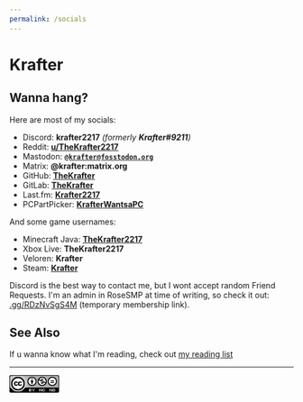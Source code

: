 ```yaml
---
permalink: /socials
---
```

# Krafter
## Wanna hang? 
Here are most of my socials:

* Discord: __krafter2217__ _(formerly __Krafter#9211__)_
* Reddit: __[u/TheKrafter2217](https://reddit.com/user/TheKrafter2217)__
* Mastodon: __<a href="https://fosstodon.org/@krafter" rel="me">`@krafter@fosstodon.org`</a>__
* Matrix: __@krafter:matrix.org__
* GitHub: __[TheKrafter](https://github.com/TheKrafter)__
* GitLab: __[TheKrafter](https://gitlab.com/TheKrafter)__
* Last.fm: __[Krafter2217](https://last.fm/user/Krafter2217)__
* PCPartPicker: __[KrafterWantsaPC](https://pcpartpicker.com/user/KrafterWantsaPC/)__

And some game usernames:

* Minecraft Java: __[TheKrafter2217](https://namemc.com/profile/TheKrafter2217.1)__
* Xbox Live: __TheKrafter2217__
* Veloren: __Krafter__
* Steam: __[Krafter](https://steamcommunity.com/id/krafterdev/)__

Discord is the best way to contact me, but I wont accept random Friend Requests. I'm an admin in RoseSMP at time of writing, so check it out: [.gg/RDzNvSgS4M](https://discord.gg/RDzNvSgS4M) (temporary membership link).

## See Also
If u wanna know what I'm reading, check out [my reading list](/reading-list)

---

[![Licensed Under The CC-BY-NC-ND 4.0 License](/src/CC-BY-NC-ND.png)](/LICENSE)
